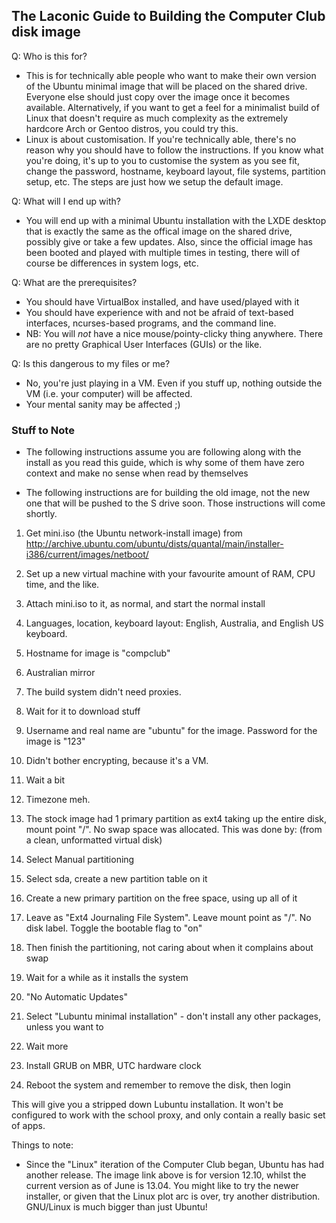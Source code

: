 ## The Laconic Guide to Building the Computer Club disk image ##

Q: Who is this for?

- This is for technically able people who want to make their own version of the Ubuntu minimal image that will be placed on the shared drive. Everyone else should just copy over the image once it becomes available. Alternatively, if you want to get a feel for a minimalist build of Linux that doesn't require as much complexity as the extremely hardcore Arch or Gentoo distros, you could try this.
- Linux is about customisation. If you're technically able, there's no reason why you should have to follow the instructions. If you know what you're doing, it's up to you to customise the system as you see fit, change the password, hostname, keyboard layout, file systems, partition setup, etc. The steps are just how we setup the default image.

Q: What will I end up with?

- You will end up with a minimal Ubuntu installation with the LXDE desktop that is exactly the same as the offical image on the shared drive, possibly give or take a few updates. Also, since the official image has been booted and played with multiple times in testing, there will of course be differences in system logs, etc.

Q: What are the prerequisites?

- You should have VirtualBox installed, and have used/played with it
- You should have experience with and not be afraid of text-based interfaces, ncurses-based programs, and the command line.
- NB: You will *not* have a nice mouse/pointy-clicky thing anywhere. There are no pretty Graphical User Interfaces (GUIs) or the like.

Q: Is this dangerous to my files or me?

- No, you're just playing in a VM. Even if you stuff up, nothing outside the VM (i.e. your computer) will be affected.
- Your mental sanity may be affected ;)

### Stuff to Note ###

- The following instructions assume you are following along with the install as you read this guide, which is why some of them have zero context and make no sense when read by themselves

- The following instructions are for building the old image, not the new one that will be pushed to the S drive soon. Those instructions will come shortly.

1) Get mini.iso (the Ubuntu network-install image) from http://archive.ubuntu.com/ubuntu/dists/quantal/main/installer-i386/current/images/netboot/

2) Set up a new virtual machine with your favourite amount of RAM, CPU time, and the like.

3) Attach mini.iso to it, as normal, and start the normal install

4) Languages, location, keyboard layout: English, Australia, and English US keyboard.

5) Hostname for image is "compclub"

6) Australian mirror

7) The build system didn't need proxies.

8) Wait for it to download stuff

9) Username and real name are "ubuntu" for the image. Password for the image is "123"

10) Didn't bother encrypting, because it's a VM.

11) Wait a bit

12) Timezone meh.

13) The stock image had 1 primary partition as ext4 taking up the entire disk, mount point "/". No swap space was allocated. This was done by: (from a clean, unformatted virtual disk)

14) Select Manual partitioning

15) Select sda, create a new partition table on it

16) Create a new primary partition on the free space, using up all of it

17) Leave as "Ext4 Journaling File System". Leave mount point as "/". No disk label. Toggle the bootable flag to "on"

18) Then finish the partitioning, not caring about when it complains about swap

19) Wait for a while as it installs the system

20) "No Automatic Updates"

21) Select "Lubuntu minimal installation" - don't install any other packages, unless you want to

23) Wait more

24) Install GRUB on MBR, UTC hardware clock

25) Reboot the system and remember to remove the disk, then login

This will give you a stripped down Lubuntu installation. It won't be configured to work with the school proxy, and only contain a really basic set of apps.

Things to note:

- Since the "Linux" iteration of the Computer Club began, Ubuntu has had another release. The image link above is for version 12.10, whilst the current version as of June is 13.04. You might like to try the newer installer, or given that the Linux plot arc is over, try another distribution. GNU/Linux is much bigger than just Ubuntu!
